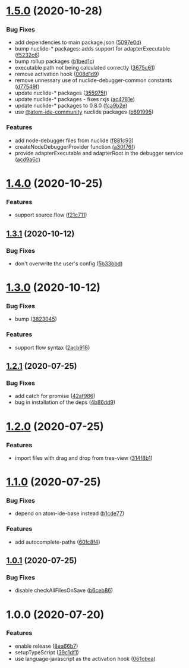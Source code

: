 # [1.5.0](https://github.com/atom-ide-community/atom-ide-javascript/compare/v1.4.0...v1.5.0) (2020-10-28)


### Bug Fixes

* add dependencies to main package.json ([5097e0d](https://github.com/atom-ide-community/atom-ide-javascript/commit/5097e0d248955ba7b0ce955af8d885a626b00996))
* bump nuclide-* packages: adds support for adapterExecutable ([f5232c6](https://github.com/atom-ide-community/atom-ide-javascript/commit/f5232c6cbb4dce8d10832da3b00c2cc89356dd49))
* bump rollup packages ([b1bed1c](https://github.com/atom-ide-community/atom-ide-javascript/commit/b1bed1c9a8356730c0bbf14906aae56006404562))
* executable path not being calculated correctly ([3675c61](https://github.com/atom-ide-community/atom-ide-javascript/commit/3675c61c213c0e6311db61186c7f2253864c3257))
* remove activation hook ([008d1d9](https://github.com/atom-ide-community/atom-ide-javascript/commit/008d1d994f12889011e766148e068e05ddbef4a4))
* remove unnessary use of nuclide-debugger-common constants ([d77549f](https://github.com/atom-ide-community/atom-ide-javascript/commit/d77549ff2774855cb42e09c0b0d7497d380c2b0c))
* update nuclide-* packages ([355975f](https://github.com/atom-ide-community/atom-ide-javascript/commit/355975f08bb76db249263f7c4ba43836a65c0447))
* update nuclide-* packages - fixes rxjs ([ac4781e](https://github.com/atom-ide-community/atom-ide-javascript/commit/ac4781eea75bff9871db1399c3d2a171c139c0fc))
* update nuclide-* packages to 0.8.0 ([fca9b2e](https://github.com/atom-ide-community/atom-ide-javascript/commit/fca9b2ecac0fc416dc94afbbca6c975d9e1b950c))
* use [@atom-ide-community](https://github.com/atom-ide-community) nuclide packages ([b691995](https://github.com/atom-ide-community/atom-ide-javascript/commit/b691995fb4db7e370dd46b2911310be0b82356d8))


### Features

* add node-debugger files from nuclide ([f881c93](https://github.com/atom-ide-community/atom-ide-javascript/commit/f881c93301197e6e19d0d76467a24c9ded9956d3))
* createNodeDebuggerProvider function ([a30f76f](https://github.com/atom-ide-community/atom-ide-javascript/commit/a30f76fac1b4517104680f43d9409c6b0ae14ebd))
* provide adapterExecutable and adapterRoot in the debugger service ([acd9a6c](https://github.com/atom-ide-community/atom-ide-javascript/commit/acd9a6c96173e94e7ae428fb838f32eea417251a))

# [1.4.0](https://github.com/atom-ide-community/atom-ide-javascript/compare/v1.3.1...v1.4.0) (2020-10-25)


### Features

* support source.flow ([f21c711](https://github.com/atom-ide-community/atom-ide-javascript/commit/f21c71137f879725d5ce1ca8d741d773c09d8e79))

## [1.3.1](https://github.com/atom-ide-community/atom-ide-javascript/compare/v1.3.0...v1.3.1) (2020-10-12)


### Bug Fixes

* don't overwrite the user's config ([5b33bbd](https://github.com/atom-ide-community/atom-ide-javascript/commit/5b33bbdb679e3dfa3537b8ee9b02549f60593424))

# [1.3.0](https://github.com/atom-ide-community/atom-ide-javascript/compare/v1.2.1...v1.3.0) (2020-10-12)


### Bug Fixes

* bump ([3823045](https://github.com/atom-ide-community/atom-ide-javascript/commit/3823045fc95e8ffa78e993ecd5d25c41dbbb5aca))


### Features

* support flow syntax ([2acb918](https://github.com/atom-ide-community/atom-ide-javascript/commit/2acb918f0d4c83a8d09f4a814fe66c54c6da6c3d))

## [1.2.1](https://github.com/atom-ide-community/atom-ide-javascript/compare/v1.2.0...v1.2.1) (2020-07-25)

### Bug Fixes

- add catch for promise ([42af986](https://github.com/atom-ide-community/atom-ide-javascript/commit/42af986e989cb01f1a87c8fe518d5cbe6c13c3a1))
- bug in installation of the deps ([4b86dd9](https://github.com/atom-ide-community/atom-ide-javascript/commit/4b86dd9b410019e737bea012956faf1323de792d))

# [1.2.0](https://github.com/atom-ide-community/atom-ide-javascript/compare/v1.1.0...v1.2.0) (2020-07-25)

### Features

- import files with drag and drop from tree-view ([314f8b1](https://github.com/atom-ide-community/atom-ide-javascript/commit/314f8b1ef3a672fe70e06504c0b5f6145cdff470))

# [1.1.0](https://github.com/atom-ide-community/atom-ide-javascript/compare/v1.0.1...v1.1.0) (2020-07-25)

### Bug Fixes

- depend on atom-ide-base instead ([b1cde77](https://github.com/atom-ide-community/atom-ide-javascript/commit/b1cde7734ab14e249b0c2ef2fa584f8ed5a4fec0))

### Features

- add autocomplete-paths ([60fc8f4](https://github.com/atom-ide-community/atom-ide-javascript/commit/60fc8f49dae95eb35d78c7d8f1b2defab5e1682e))

## [1.0.1](https://github.com/atom-ide-community/atom-ide-javascript/compare/v1.0.0...v1.0.1) (2020-07-25)

### Bug Fixes

- disable checkAllFilesOnSave ([b6ceb86](https://github.com/atom-ide-community/atom-ide-javascript/commit/b6ceb867ebb652af14d62118df3911200d318195))

# 1.0.0 (2020-07-20)

### Features

- enable release ([8ea66b7](https://github.com/atom-ide-community/atom-ide-javascript/commit/8ea66b720f85fc8f36ddd90f59a8e15cb1d4dc89))
- setupTypeScript ([39c1df1](https://github.com/atom-ide-community/atom-ide-javascript/commit/39c1df10f6fb9ac82ff072e5aa877204b1ad1a05))
- use language-javascript as the activation hook ([061cbea](https://github.com/atom-ide-community/atom-ide-javascript/commit/061cbea8d19265c874eabaae0e1bd43ca5fbd33f))
